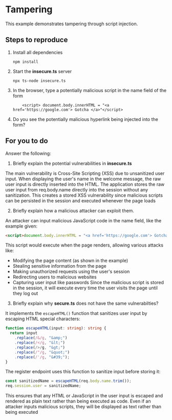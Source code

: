 # Tampering

This example demonstrates tampering through script injection.

## Steps to reproduce

1. Install all dependencies

    `npm install`

2. Start the **insecure.ts** server

    `npx ts-node insecure.ts`

3. In the browser, type a potentially malicious script in the name field of the form

    ```
        <script> document.body.innerHTML = "<a href='https://google.com'> Gotcha </a>"</script>
    ```

4. Do you see the potentially malicious hyperlink being injected into the form?

## For you to do

Answer the following:

1. Briefly explain the potential vulnerabilities in **insecure.ts**

The main vulnerability is Cross-Site Scripting (XSS) due to unsanitized user input. When displaying the user's name in the welcome message, the raw user input is directly inserted into the HTML. The application stores the raw user input from req.body.name directly into the session without any sanitization. This creates a stored XSS vulnerability since malicious scripts can be persisted in the session and executed whenever the page loads

2. Briefly explain how a malicious attacker can exploit them.

An attacker can input malicious JavaScript code in the name field, like the example given:
```html
<script>document.body.innerHTML = "<a href='https://google.com'> Gotcha </a>"</script>
```
This script would execute when the page renders, allowing various attacks like:
- Modifying the page content (as shown in the example)
- Stealing sensitive information from the page
- Making unauthorized requests using the user's session
- Redirecting users to malicious websites
- Capturing user input like passwords
Since the malicious script is stored in the session, it will execute every time the user visits the page until they log out

3. Briefly explain why **secure.ts** does not have the same vulnerabilties?

It implements the `escapeHTML()` function that sanitizes user input by escaping HTML special characters:
```ts
function escapeHTML(input: string): string {
  return input
    .replace(/&/g, "&amp;")
    .replace(/</g, "&lt;")
    .replace(/>/g, "&gt;")
    .replace(/"/g, "&quot;")
    .replace(/'/g, "&#39;");
}
```

The register endpoint uses this function to sanitize input before storing it:
```ts
const sanitizedName = escapeHTML(req.body.name.trim());
req.session.user = sanitizedName;
```

This ensures that any HTML or JavaScript in the user input is escaped and rendered as plain text rather than being executed as code. Even if an attacker inputs malicious scripts, they will be displayed as text rather than being executed